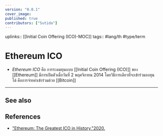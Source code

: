 ```yaml
---
version: "0.0.1"
cover_image:
published: true
contributors: ["Sutida"]
---
```

uplinks::  [[Initial Coin Offering (ICO)-MOC]]
tags:: #lang/th #type/term 

# Ethereum ICO
- *Ethereum ICO* คือ การระดมทุนเเบบ [[Initial Coin Offering (ICO)]] ของ [[Ethereum]] มีการเปิดตัวเมื่อวันที่ 2 พฤศจิกายน 2014 โดยวิธีการเดียวที่จะเข้าร่วมลงทุนได้ คือการจ่ายค่าเข้าร่วมด้วย [[Bitcoin]] 

---
## See also
## References
- ["Ethereum: The Greatest ICO in History,"2020.](https://academy.youngplatform.com/en/cryptocurrencies/ethereum-ico/)
